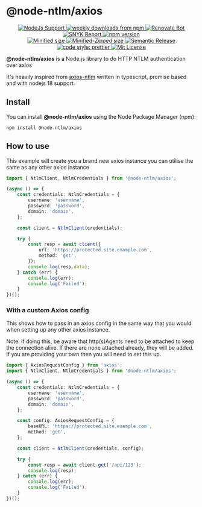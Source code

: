 # @node-ntlm/axios

<p align="center">
  <a href="https://nodejs.org/">
    <img alt="NodeJs Support" src="https://img.shields.io/node/v/@node-ntlm/axios?style=flat-square&logo=Node.js">
  </a>
  <a href="https://www.npmjs.com/package/@node-ntlm/axios">
    <img alt="weekly downloads from npm" src="https://img.shields.io/npm/dw/@node-ntlm/axios.svg?style=flat-square">
  </a>
  <a href="https://renovatebot.com/">
    <img alt="Renovate Bot" src="https://img.shields.io/badge/renovate-enabled-brightgreen.svg?style=flat-square">
  </a>
  <a href="https://snyk.io/advisor/npm-package/@node-ntlm/axios">
    <img alt="SNYK Report" src="https://img.shields.io/snyk/vulnerabilities/npm/@node-ntlm/axios?style=flat-square">
  </a>
  <a href="https://www.npmjs.org/package/@node-ntlm/axios">
    <img alt="npm version" src="http://img.shields.io/npm/v/@node-ntlm/axios.svg?style=flat-square&logo=npm">
  </a>
  <br/>
  <a href="https://bundlephobia.com/result?p=@node-ntlm/axios">
    <img alt="Minified size" src="https://img.shields.io/bundlephobia/min/@node-ntlm/axios?style=flat-square">
  </a>
  <a href="https://bundlephobia.com/result?p=@node-ntlm/axiose">
    <img alt="Minified-Zipped size" src="https://img.shields.io/bundlephobia/minzip/@node-ntlm/axios?style=flat-square">
  </a>
  <a href="https://github.com/semantic-release/semantic-release">
    <img alt="Semantic Release" src="https://img.shields.io/badge/%20%20%F0%9F%93%A6%F0%9F%9A%80-semantic--release-blue.svg?style=flat-square">
  </a>
  <a href="https://github.com/prettier/prettier">
    <img alt="code style: prettier" src="https://img.shields.io/badge/code%20style-prettier-blue?style=flat-square&logo=Prettier">
  </a>
  <a href="https://github.com/skrtheboss/node-ntlm/blob/master/LICENSE">
    <img alt="Mit License" src="https://img.shields.io/npm/l/@node-ntlm/axios?color=blue&style=flat-square">
  </a>
</p>

**@node-ntlm/axios** is a Node.js library to do HTTP NTLM authentication over axios

It's heavily inspired from [axios-ntlm](https://github.com/Catbuttes/axios-ntlm) written in typescript, promise based and with nodejs 18 support.

## Install

You can install **@node-ntlm/axios** using the Node Package Manager (npm):

    npm install @node-ntlm/axios

## How to use

This example will create you a brand new axios instance you can utilise the same as any other axios instance

```typescript
import { NtlmClient, NtlmCredentials } from '@node-ntlm/axios';

(async () => {
    const credentials: NtlmCredentials = {
        username: 'username',
        password: 'password',
        domain: 'domain',
    };

    const client = NtlmClient(credentials);

    try {
        const resp = await client({
            url: 'https://protected.site.example.com',
            method: 'get',
        });
        console.log(resp.data);
    } catch (err) {
        console.log(err);
        console.log('Failed');
    }
})();
```

### With a custom Axios config

This shows how to pass in an axios config in the same way that you would when setting up any other axios instance.

Note: If doing this, be aware that http(s)Agents need to be attached to keep the connection alive. If there are none attached already, they will be added. If you are providing your own then you will need to set this up.

```typescript
import { AxiosRequestConfig } from 'axios';
import { NtlmClient, NtlmCredentials } from '@node-ntlm/axios';

(async () => {
    const credentials: NtlmCredentials = {
        username: 'username',
        password: 'password',
        domain: 'domain',
    };

    const config: AxiosRequestConfig = {
        baseURL: 'https://protected.site.example.com',
        method: 'get',
    };

    const client = NtlmClient(credentials, config);

    try {
        const resp = await client.get('/api/123');
        console.log(resp);
    } catch (err) {
        console.log(err);
        console.log('Failed');
    }
})();
```
